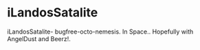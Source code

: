 iLandosSatalite
===============

iLandosSatalite- bugfree-octo-nemesis. In Space.. Hopefully with AngelDust and Beerz!. 
